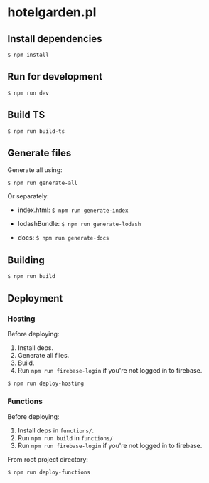 # hotelgarden.pl

## Install dependencies

```
$ npm install
```

## Run for development

```
$ npm run dev
```

## Build TS

```
$ npm run build-ts
```

## Generate files

Generate all using:

```
$ npm run generate-all
```

Or separately:

* index.html: `$ npm run generate-index`

* lodashBundle: `$ npm run generate-lodash`

* docs: `$ npm run generate-docs`

## Building
```
$ npm run build
```

## Deployment

### Hosting

Before deploying:
1. Install deps.
2. Generate all files.
3. Build.
4. Run `npm run firebase-login` if you're not logged in to firebase.

```
$ npm run deploy-hosting
```

### Functions

Before deploying:
1. Install deps in `functions/`.
2. Run `npm run build` in `functions/`
3. Run `npm run firebase-login` if you're not logged in to firebase.

From root project directory:
```
$ npm run deploy-functions
```

